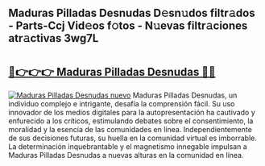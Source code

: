 ## Maduras Pilladas Desnudas D𝚎sn𝚞dos filtr𝚊dos - Parts-Ccj Vid𝚎os f𝚘tos - N𝚞evas filtr𝚊ciones atr𝚊ctivas 3wg7L

# <h2><a href="http://mbanwle.tromn.icu/?c=Maduras+Pilladas+Desnudas">🔗👉👉👉 Maduras Pilladas Desnudas 🔗🔗</a></h2>

[![Maduras Pilladas Desnudas nuevo](https://i.imgur.com/pEAQMta.gif)](http://mbanwle.tromn.icu/?c=Maduras+Pilladas+Desnudas)
Maduras Pilladas Desnudas, un individuo complejo e intrigante, desafía la comprensión fácil. Su uso innovador de los medios digitales para la autopresentación ha cautivado y enfurecido a los críticos, estimulando debates sobre el consentimiento, la moralidad y la esencia de las comunidades en línea. Independientemente de sus decisiones futuras, su huella en la comunidad virtual es imborrable. La determinación inquebrantable y el magnetismo innegable impulsan a Maduras Pilladas Desnudas a nuevas alturas en la comunidad en línea.
